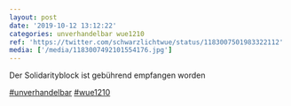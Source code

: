 ```yaml
---
layout: post
date: '2019-10-12 13:12:22'
categories: unverhandelbar wue1210
ref: 'https://twitter.com/schwarzlichtwue/status/1183007501983322112'
media: ['/media/1183007492101554176.jpg']
---
```

Der Solidarityblock ist gebührend empfangen worden

[#unverhandelbar](/t/unverhandelbar) [#wue1210](/t/wue1210) 
